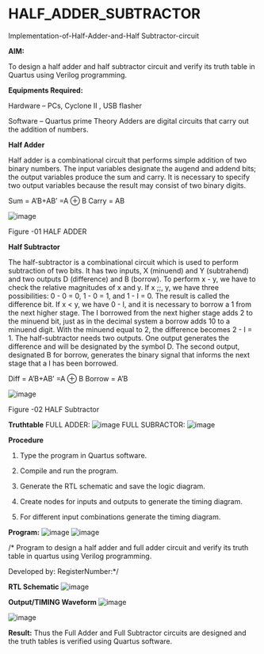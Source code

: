 # HALF_ADDER_SUBTRACTOR

Implementation-of-Half-Adder-and-Half Subtractor-circuit

**AIM:**

To design a half adder and half subtractor circuit and verify its truth table in Quartus using Verilog programming.

**Equipments Required:**

Hardware – PCs, Cyclone II , USB flasher 

Software – Quartus prime Theory Adders are digital circuits that carry out the addition of numbers.

**Half Adder**

Half adder is a combinational circuit that performs simple addition of two binary numbers. The input variables designate the augend and addend bits; the output variables produce the sum and carry. It is necessary to specify two output variables because the result may consist of two binary digits.

Sum = A’B+AB’ =A ⊕ B Carry = AB

![image](https://github.com/naavaneetha/HALF_ADDER_SUBTRACTOR/assets/154305477/bd4a0b2c-cdbc-4184-ab08-81578f121e1f)

Figure -01 HALF ADDER

**Half Subtractor**

The half-subtractor is a combinational circuit which is used to perform subtraction of two bits. It has two inputs, X (minuend) and Y (subtrahend) and two outputs D (difference) and B (borrow). To perform x - y, we have to check the relative magnitudes of x and y. If x ;;, y, we have three possibilities: 0 - 0 = 0, 1 - 0 = 1, and 1 - I = 0. The result is called the difference bit. If x < y, we have 0 - I, and it is necessary to borrow a 1 from the next higher stage. The I borrowed from the next higher stage adds 2 to the minuend bit, just as in the decimal system a borrow adds 10 to a minuend digit. With the minuend equal to 2, the difference becomes 2 - I = 1. The half-subtractor needs two outputs. One output generates the difference and will be designated by the symbol D. The second output, designated B for borrow, generates the binary signal that informs the next stage that a I has been borrowed. 

Diff = A’B+AB’ =A ⊕ B
Borrow = A’B

 ![image](https://github.com/naavaneetha/HALF_ADDER_SUBTRACTOR/assets/154305477/d76b099c-513f-4e7c-843a-e2fd028a531a)

Figure -02 HALF Subtractor

**Truthtable**
FULL ADDER:
![image](https://github.com/naavaneetha/HALF_ADDER_SUBTRACTOR/assets/145742724/ef0ba7c8-b6ae-4fe0-9388-67b81111e0d6)
FULL SUBRACTOR:
![image](https://github.com/naavaneetha/HALF_ADDER_SUBTRACTOR/assets/145742724/39280953-ab7e-47bd-8fa0-bac1e73e57e9)

**Procedure**

1.	Type the program in Quartus software.

2.	Compile and run the program.

3.	Generate the RTL schematic and save the logic diagram.

4.	Create nodes for inputs and outputs to generate the timing diagram.

5.	For different input combinations generate the timing diagram.


**Program:**
![image](https://github.com/naavaneetha/HALF_ADDER_SUBTRACTOR/assets/145742724/c3279497-f3dd-4de8-adf3-a84dbd64e39b)
![image](https://github.com/naavaneetha/HALF_ADDER_SUBTRACTOR/assets/145742724/66a4aacd-cde6-4f48-b240-dd2a6716bbcd)


/* Program to design a half adder and full adder circuit and verify its truth table in quartus using Verilog programming.

Developed by: RegisterNumber:*/

**RTL Schematic**
![image](https://github.com/naavaneetha/HALF_ADDER_SUBTRACTOR/assets/145742724/dd17ff3b-058f-4111-95c0-f45797537a08)


**Output/TIMING Waveform**
![image](https://github.com/naavaneetha/HALF_ADDER_SUBTRACTOR/assets/145742724/22a7004e-0fea-4233-99d7-3a3ade2c2e63)

![image](https://github.com/naavaneetha/HALF_ADDER_SUBTRACTOR/assets/145742724/216e24ce-eb33-4cbe-a2cb-78b11b720957)

**Result:**
Thus the Full Adder and Full Subtractor circuits are designed and the truth tables is verified using Quartus software.
